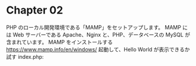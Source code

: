 # Chapter 02

PHP のローカル開発環境である「MAMP」をセットアップします。
MAMP には Web サーバーである Apache、Nginx と、PHP、データベースの MySQL が含まれています。
MAMP をインストールする
https://www.mamp.info/en/windows/
起動して、Hello World が表示できるか試す
index.php:

<?php
echo 'Hello World!!';
